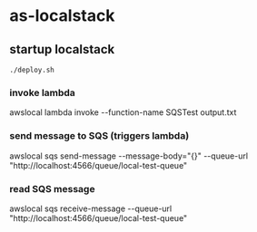 # as-localstack

## startup localstack

```
./deploy.sh
```

### invoke lambda

awslocal lambda invoke --function-name SQSTest output.txt

### send message to SQS (triggers lambda)

awslocal sqs send-message --message-body="{}" --queue-url "http://localhost:4566/queue/local-test-queue"

### read SQS message

awslocal sqs receive-message --queue-url "http://localhost:4566/queue/local-test-queue"
